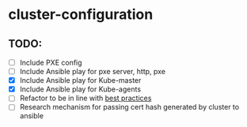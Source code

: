 # cluster-configuration
## TODO:
- [ ] Include PXE config
- [ ] Include Ansible play for pxe server, http, pxe
- [x] Include Ansible play for Kube-master
- [x] Include Ansible play for Kube-agents
- [ ] Refactor to be in line with [best practices](https://docs.ansible.com/ansible/latest/user_guide/playbooks_best_practices.html)
- [ ] Research mechanism for passing cert hash generated by cluster to ansible
